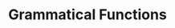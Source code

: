 ---
title: "Grammatical Functions"

categories: ['']

tags: ['Grammatical', 'Functions']

arwords: 'المعاني الوظيفية'

arexps: []

enwords: ['Grammatical Functions']

enexps: []

arlexicons: 'ع'

enlexicons: 'G'

authors: ['Ruqayya Roshdy']

translators: ['']

citations: 'مقدمة في حوسبة اللغة العربية'

sources: 'مركز الملك عبدالله بن عبدالعزيز الدولي لخدمة اللغة العربية'

slug: ""
---